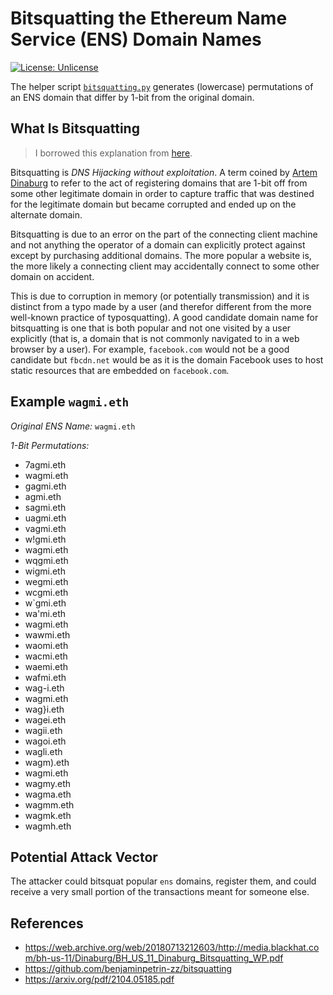 # Bitsquatting the Ethereum Name Service (ENS) Domain Names

[![License: Unlicense](https://img.shields.io/badge/license-Unlicense-blue.svg)](http://unlicense.org)

The helper script [`bitsquatting.py`](https://github.com/pcaversaccio/bitsquatting/blob/main/bitsquatting.py) generates (lowercase) permutations of an ENS domain that differ by 1-bit from the original domain.

## What Is Bitsquatting

> I borrowed this explanation from [here](https://github.com/benjaminpetrin-zz/bitsquatting).

Bitsquatting is _DNS Hijacking without exploitation_. A term coined by [Artem Dinaburg](https://web.archive.org/web/20180713212603/http://media.blackhat.com/bh-us-11/Dinaburg/BH_US_11_Dinaburg_Bitsquatting_WP.pdf) to refer to the act of registering domains that are 1-bit off from some other legitimate domain in order to capture traffic that was destined for the legitimate domain but became corrupted and ended up on the alternate domain.

Bitsquatting is due to an error on the part of the connecting client machine and not anything the operator of a domain can explicitly protect against except by purchasing additional domains. The more popular a website is, the more likely a connecting client may accidentally connect to some other domain on accident.

This is due to corruption in memory (or potentially transmission) and it is distinct from a typo made by a user (and therefor different from the more well-known practice of typosquatting). A good candidate domain name for bitsquatting is one that is both popular and not one visited by a user explicitly (that is, a domain that is not commonly navigated to in a web browser by a user). For example, `facebook.com` would not be a good candidate but `fbcdn.net` would be as it is the domain Facebook uses to host static resources that are embedded on `facebook.com`.

## Example `wagmi.eth`

*Original ENS Name:* `wagmi.eth`

*1-Bit Permutations:*
- 7agmi.eth
- wagmi.eth
- gagmi.eth
- agmi.eth
- sagmi.eth
- uagmi.eth
- vagmi.eth
- w!gmi.eth
- wagmi.eth
- wqgmi.eth
- wigmi.eth
- wegmi.eth
- wcgmi.eth
- w`gmi.eth
- wa'mi.eth
- wagmi.eth
- wawmi.eth
- waomi.eth
- wacmi.eth
- waemi.eth
- wafmi.eth
- wag-i.eth
- wagmi.eth
- wag}i.eth
- wagei.eth
- wagii.eth
- wagoi.eth
- wagli.eth
- wagm).eth
- wagmi.eth
- wagmy.eth
- wagma.eth
- wagmm.eth
- wagmk.eth
- wagmh.eth

## Potential Attack Vector

The attacker could bitsquat popular `ens` domains, register them, and could receive a very small portion of the transactions meant for someone else.

## References

- https://web.archive.org/web/20180713212603/http://media.blackhat.com/bh-us-11/Dinaburg/BH_US_11_Dinaburg_Bitsquatting_WP.pdf
- https://github.com/benjaminpetrin-zz/bitsquatting
- https://arxiv.org/pdf/2104.05185.pdf
